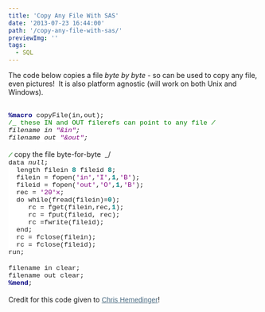 ```yaml
---
title: 'Copy Any File With SAS'
date: '2013-07-23 16:44:00'
path: '/copy-any-file-with-sas/'
previewImg: ''
tags:
  - SQL
---
```


The code below copies a file <i>byte by byte</i>&nbsp;- so can be used to copy any file, even pictures! &nbsp;It is also platform agnostic (will work on both Unix and Windows).<div><br /></div><div> <!--[if gte mso 9]><xml> <o:OfficeDocumentSettings>  <o:AllowPNG/> </o:OfficeDocumentSettings></xml><![endif]--> <!--[if gte mso 9]><xml> <w:WordDocument>  <w:View>Normal</w:View>  <w:Zoom>0</w:Zoom>  <w:TrackMoves/>  <w:TrackFormatting/>  <w:PunctuationKerning/>  <w:ValidateAgainstSchemas/>  <w:SaveIfXMLInval>false</w:SaveIfXMLInvalid>  <w:IgnoreMixedContent>false</w:IgnoreMixedContent>  <w:AlwaysShowPlaceholderText>false</w:AlwaysShowPlaceholderText>  <w:DoNotPromoteQF/>  <w:LidThemeOther>EN-US</w:LidThemeOther>  <w:LidThemeAsian>JA</w:LidThemeAsian>  <w:LidThemeComplexScript>X-NONE</w:LidThemeComplexScript>  <w:Compatibility>   <w:BreakWrappedTables/>   <w:SnapToGridInCell/>   <w:WrapTextWithPunct/>   <w:UseAsianBreakRules/>   <w:DontGrowAutofit/>   <w:SplitPgBreakAndParaMark/>   <w:EnableOpenTypeKerning/>   <w:DontFlipMirrorIndents/>   <w:OverrideTableStyleHps/>   <w:UseFELayout/>  </w:Compatibility>  <m:mathPr>   <m:mathFont m:val="Cambria Math"/>   <m:brkBin m:val="before"/>   <m:brkBinSub m:val="&#45;-"/>   <m:smallFrac m:val="off"/>   <m:dispDef/>   <m:lMargin m:val="0"/>   <m:rMargin m:val="0"/>   <m:defJc m:val="centerGroup"/>   <m:wrapIndent m:val="1440"/>   <m:intLim m:val="subSup"/>   <m:naryLim m:val="undOvr"/>  </m:mathPr></w:WordDocument></xml><![endif]--><!--[if gte mso 9]><xml> <w:LatentStyles DefLockedState="false" DefUnhideWhenUsed="true"   DefSemiHidden="true" DefQFormat="false" DefPriority="99"   LatentStyleCount="276">  <w:LsdException Locked="false" Priority="0" SemiHidden="false"    UnhideWhenUsed="false" QFormat="true" Name="Normal"/>  <w:LsdException Locked="false" Priority="9" SemiHidden="false"    UnhideWhenUsed="false" QFormat="true" Name="heading 1"/>  <w:LsdException Locked="false" Priority="9" QFormat="true" Name="heading 2"/>  <w:LsdException Locked="false" Priority="9" QFormat="true" Name="heading 3"/>  <w:LsdException Locked="false" Priority="9" QFormat="true" Name="heading 4"/>  <w:LsdException Locked="false" Priority="9" QFormat="true" Name="heading 5"/>  <w:LsdException Locked="false" Priority="9" QFormat="true" Name="heading 6"/>  <w:LsdException Locked="false" Priority="9" QFormat="true" Name="heading 7"/>  <w:LsdException Locked="false" Priority="9" QFormat="true" Name="heading 8"/>  <w:LsdException Locked="false" Priority="9" QFormat="true" Name="heading 9"/>  <w:LsdException Locked="false" Priority="39" Name="toc 1"/>  <w:LsdException Locked="false" Priority="39" Name="toc 2"/>  <w:LsdException Locked="false" Priority="39" Name="toc 3"/>  <w:LsdException Locked="false" Priority="39" Name="toc 4"/>  <w:LsdException Locked="false" Priority="39" Name="toc 5"/>  <w:LsdException Locked="false" Priority="39" Name="toc 6"/>  <w:LsdException Locked="false" Priority="39" Name="toc 7"/>  <w:LsdException Locked="false" Priority="39" Name="toc 8"/>  <w:LsdException Locked="false" Priority="39" Name="toc 9"/>  <w:LsdException Locked="false" Priority="35" QFormat="true" Name="caption"/>  <w:LsdException Locked="false" Priority="10" SemiHidden="false"    UnhideWhenUsed="false" QFormat="true" Name="Title"/>  <w:LsdException Locked="false" Priority="1" Name="Default Paragraph Font"/>  <w:LsdException Locked="false" Priority="11" SemiHidden="false"    UnhideWhenUsed="false" QFormat="true" Name="Subtitle"/>  <w:LsdException Locked="false" Priority="22" SemiHidden="false"    UnhideWhenUsed="false" QFormat="true" Name="Strong"/>  <w:LsdException Locked="false" Priority="20" SemiHidden="false"    UnhideWhenUsed="false" QFormat="true" Name="Emphasis"/>  <w:LsdException Locked="false" Priority="59" SemiHidden="false"    UnhideWhenUsed="false" Name="Table Grid"/>  <w:LsdException Locked="false" UnhideWhenUsed="false" Name="Placeholder Text"/>  <w:LsdException Locked="false" Priority="1" SemiHidden="false"    UnhideWhenUsed="false" QFormat="true" Name="No Spacing"/>  <w:LsdException Locked="false" Priority="60" SemiHidden="false"    UnhideWhenUsed="false" Name="Light Shading"/>  <w:LsdException Locked="false" Priority="61" SemiHidden="false"    UnhideWhenUsed="false" Name="Light List"/>  <w:LsdException Locked="false" Priority="62" SemiHidden="false"    UnhideWhenUsed="false" Name="Light Grid"/>  <w:LsdException Locked="false" Priority="63" SemiHidden="false"    UnhideWhenUsed="false" Name="Medium Shading 1"/>  <w:LsdException Locked="false" Priority="64" SemiHidden="false"    UnhideWhenUsed="false" Name="Medium Shading 2"/>  <w:LsdException Locked="false" Priority="65" SemiHidden="false"    UnhideWhenUsed="false" Name="Medium List 1"/>  <w:LsdException Locked="false" Priority="66" SemiHidden="false"    UnhideWhenUsed="false" Name="Medium List 2"/>  <w:LsdException Locked="false" Priority="67" SemiHidden="false"    UnhideWhenUsed="false" Name="Medium Grid 1"/>  <w:LsdException Locked="false" Priority="68" SemiHidden="false"    UnhideWhenUsed="false" Name="Medium Grid 2"/>  <w:LsdException Locked="false" Priority="69" SemiHidden="false"    UnhideWhenUsed="false" Name="Medium Grid 3"/>  <w:LsdException Locked="false" Priority="70" SemiHidden="false"    UnhideWhenUsed="false" Name="Dark List"/>  <w:LsdException Locked="false" Priority="71" SemiHidden="false"    UnhideWhenUsed="false" Name="Colorful Shading"/>  <w:LsdException Locked="false" Priority="72" SemiHidden="false"    UnhideWhenUsed="false" Name="Colorful List"/>  <w:LsdException Locked="false" Priority="73" SemiHidden="false"    UnhideWhenUsed="false" Name="Colorful Grid"/>  <w:LsdException Locked="false" Priority="60" SemiHidden="false"    UnhideWhenUsed="false" Name="Light Shading Accent 1"/>  <w:LsdException Locked="false" Priority="61" SemiHidden="false"    UnhideWhenUsed="false" Name="Light List Accent 1"/>  <w:LsdException Locked="false" Priority="62" SemiHidden="false"    UnhideWhenUsed="false" Name="Light Grid Accent 1"/>  <w:LsdException Locked="false" Priority="63" SemiHidden="false"    UnhideWhenUsed="false" Name="Medium Shading 1 Accent 1"/>  <w:LsdException Locked="false" Priority="64" SemiHidden="false"    UnhideWhenUsed="false" Name="Medium Shading 2 Accent 1"/>  <w:LsdException Locked="false" Priority="65" SemiHidden="false"    UnhideWhenUsed="false" Name="Medium List 1 Accent 1"/>  <w:LsdException Locked="false" UnhideWhenUsed="false" Name="Revision"/>  <w:LsdException Locked="false" Priority="34" SemiHidden="false"    UnhideWhenUsed="false" QFormat="true" Name="List Paragraph"/>  <w:LsdException Locked="false" Priority="29" SemiHidden="false"    UnhideWhenUsed="false" QFormat="true" Name="Quote"/>  <w:LsdException Locked="false" Priority="30" SemiHidden="false"    UnhideWhenUsed="false" QFormat="true" Name="Intense Quote"/>  <w:LsdException Locked="false" Priority="66" SemiHidden="false"    UnhideWhenUsed="false" Name="Medium List 2 Accent 1"/>  <w:LsdException Locked="false" Priority="67" SemiHidden="false"    UnhideWhenUsed="false" Name="Medium Grid 1 Accent 1"/>  <w:LsdException Locked="false" Priority="68" SemiHidden="false"    UnhideWhenUsed="false" Name="Medium Grid 2 Accent 1"/>  <w:LsdException Locked="false" Priority="69" SemiHidden="false"    UnhideWhenUsed="false" Name="Medium Grid 3 Accent 1"/>  <w:LsdException Locked="false" Priority="70" SemiHidden="false"    UnhideWhenUsed="false" Name="Dark List Accent 1"/>  <w:LsdException Locked="false" Priority="71" SemiHidden="false"    UnhideWhenUsed="false" Name="Colorful Shading Accent 1"/>  <w:LsdException Locked="false" Priority="72" SemiHidden="false"    UnhideWhenUsed="false" Name="Colorful List Accent 1"/>  <w:LsdException Locked="false" Priority="73" SemiHidden="false"    UnhideWhenUsed="false" Name="Colorful Grid Accent 1"/>  <w:LsdException Locked="false" Priority="60" SemiHidden="false"    UnhideWhenUsed="false" Name="Light Shading Accent 2"/>  <w:LsdException Locked="false" Priority="61" SemiHidden="false"    UnhideWhenUsed="false" Name="Light List Accent 2"/>  <w:LsdException Locked="false" Priority="62" SemiHidden="false"    UnhideWhenUsed="false" Name="Light Grid Accent 2"/>  <w:LsdException Locked="false" Priority="63" SemiHidden="false"    UnhideWhenUsed="false" Name="Medium Shading 1 Accent 2"/>  <w:LsdException Locked="false" Priority="64" SemiHidden="false"    UnhideWhenUsed="false" Name="Medium Shading 2 Accent 2"/>  <w:LsdException Locked="false" Priority="65" SemiHidden="false"    UnhideWhenUsed="false" Name="Medium List 1 Accent 2"/>  <w:LsdException Locked="false" Priority="66" SemiHidden="false"    UnhideWhenUsed="false" Name="Medium List 2 Accent 2"/>  <w:LsdException Locked="false" Priority="67" SemiHidden="false"    UnhideWhenUsed="false" Name="Medium Grid 1 Accent 2"/>  <w:LsdException Locked="false" Priority="68" SemiHidden="false"    UnhideWhenUsed="false" Name="Medium Grid 2 Accent 2"/>  <w:LsdException Locked="false" Priority="69" SemiHidden="false"    UnhideWhenUsed="false" Name="Medium Grid 3 Accent 2"/>  <w:LsdException Locked="false" Priority="70" SemiHidden="false"    UnhideWhenUsed="false" Name="Dark List Accent 2"/>  <w:LsdException Locked="false" Priority="71" SemiHidden="false"    UnhideWhenUsed="false" Name="Colorful Shading Accent 2"/>  <w:LsdException Locked="false" Priority="72" SemiHidden="false"    UnhideWhenUsed="false" Name="Colorful List Accent 2"/>  <w:LsdException Locked="false" Priority="73" SemiHidden="false"    UnhideWhenUsed="false" Name="Colorful Grid Accent 2"/>  <w:LsdException Locked="false" Priority="60" SemiHidden="false"    UnhideWhenUsed="false" Name="Light Shading Accent 3"/>  <w:LsdException Locked="false" Priority="61" SemiHidden="false"    UnhideWhenUsed="false" Name="Light List Accent 3"/>  <w:LsdException Locked="false" Priority="62" SemiHidden="false"    UnhideWhenUsed="false" Name="Light Grid Accent 3"/>  <w:LsdException Locked="false" Priority="63" SemiHidden="false"    UnhideWhenUsed="false" Name="Medium Shading 1 Accent 3"/>  <w:LsdException Locked="false" Priority="64" SemiHidden="false"    UnhideWhenUsed="false" Name="Medium Shading 2 Accent 3"/>  <w:LsdException Locked="false" Priority="65" SemiHidden="false"    UnhideWhenUsed="false" Name="Medium List 1 Accent 3"/>  <w:LsdException Locked="false" Priority="66" SemiHidden="false"    UnhideWhenUsed="false" Name="Medium List 2 Accent 3"/>  <w:LsdException Locked="false" Priority="67" SemiHidden="false"    UnhideWhenUsed="false" Name="Medium Grid 1 Accent 3"/>  <w:LsdException Locked="false" Priority="68" SemiHidden="false"    UnhideWhenUsed="false" Name="Medium Grid 2 Accent 3"/>  <w:LsdException Locked="false" Priority="69" SemiHidden="false"    UnhideWhenUsed="false" Name="Medium Grid 3 Accent 3"/>  <w:LsdException Locked="false" Priority="70" SemiHidden="false"    UnhideWhenUsed="false" Name="Dark List Accent 3"/>  <w:LsdException Locked="false" Priority="71" SemiHidden="false"    UnhideWhenUsed="false" Name="Colorful Shading Accent 3"/>  <w:LsdException Locked="false" Priority="72" SemiHidden="false"    UnhideWhenUsed="false" Name="Colorful List Accent 3"/>  <w:LsdException Locked="false" Priority="73" SemiHidden="false"    UnhideWhenUsed="false" Name="Colorful Grid Accent 3"/>  <w:LsdException Locked="false" Priority="60" SemiHidden="false"    UnhideWhenUsed="false" Name="Light Shading Accent 4"/>  <w:LsdException Locked="false" Priority="61" SemiHidden="false"    UnhideWhenUsed="false" Name="Light List Accent 4"/>  <w:LsdException Locked="false" Priority="62" SemiHidden="false"    UnhideWhenUsed="false" Name="Light Grid Accent 4"/>  <w:LsdException Locked="false" Priority="63" SemiHidden="false"    UnhideWhenUsed="false" Name="Medium Shading 1 Accent 4"/>  <w:LsdException Locked="false" Priority="64" SemiHidden="false"    UnhideWhenUsed="false" Name="Medium Shading 2 Accent 4"/>  <w:LsdException Locked="false" Priority="65" SemiHidden="false"    UnhideWhenUsed="false" Name="Medium List 1 Accent 4"/>  <w:LsdException Locked="false" Priority="66" SemiHidden="false"    UnhideWhenUsed="false" Name="Medium List 2 Accent 4"/>  <w:LsdException Locked="false" Priority="67" SemiHidden="false"    UnhideWhenUsed="false" Name="Medium Grid 1 Accent 4"/>  <w:LsdException Locked="false" Priority="68" SemiHidden="false"    UnhideWhenUsed="false" Name="Medium Grid 2 Accent 4"/>  <w:LsdException Locked="false" Priority="69" SemiHidden="false"    UnhideWhenUsed="false" Name="Medium Grid 3 Accent 4"/>  <w:LsdException Locked="false" Priority="70" SemiHidden="false"    UnhideWhenUsed="false" Name="Dark List Accent 4"/>  <w:LsdException Locked="false" Priority="71" SemiHidden="false"    UnhideWhenUsed="false" Name="Colorful Shading Accent 4"/>  <w:LsdException Locked="false" Priority="72" SemiHidden="false"    UnhideWhenUsed="false" Name="Colorful List Accent 4"/>  <w:LsdException Locked="false" Priority="73" SemiHidden="false"    UnhideWhenUsed="false" Name="Colorful Grid Accent 4"/>  <w:LsdException Locked="false" Priority="60" SemiHidden="false"    UnhideWhenUsed="false" Name="Light Shading Accent 5"/>  <w:LsdException Locked="false" Priority="61" SemiHidden="false"    UnhideWhenUsed="false" Name="Light List Accent 5"/>  <w:LsdException Locked="false" Priority="62" SemiHidden="false"    UnhideWhenUsed="false" Name="Light Grid Accent 5"/>  <w:LsdException Locked="false" Priority="63" SemiHidden="false"    UnhideWhenUsed="false" Name="Medium Shading 1 Accent 5"/>  <w:LsdException Locked="false" Priority="64" SemiHidden="false"    UnhideWhenUsed="false" Name="Medium Shading 2 Accent 5"/>  <w:LsdException Locked="false" Priority="65" SemiHidden="false"    UnhideWhenUsed="false" Name="Medium List 1 Accent 5"/>  <w:LsdException Locked="false" Priority="66" SemiHidden="false"    UnhideWhenUsed="false" Name="Medium List 2 Accent 5"/>  <w:LsdException Locked="false" Priority="67" SemiHidden="false"    UnhideWhenUsed="false" Name="Medium Grid 1 Accent 5"/>  <w:LsdException Locked="false" Priority="68" SemiHidden="false"    UnhideWhenUsed="false" Name="Medium Grid 2 Accent 5"/>  <w:LsdException Locked="false" Priority="69" SemiHidden="false"    UnhideWhenUsed="false" Name="Medium Grid 3 Accent 5"/>  <w:LsdException Locked="false" Priority="70" SemiHidden="false"    UnhideWhenUsed="false" Name="Dark List Accent 5"/>  <w:LsdException Locked="false" Priority="71" SemiHidden="false"    UnhideWhenUsed="false" Name="Colorful Shading Accent 5"/>  <w:LsdException Locked="false" Priority="72" SemiHidden="false"    UnhideWhenUsed="false" Name="Colorful List Accent 5"/>  <w:LsdException Locked="false" Priority="73" SemiHidden="false"    UnhideWhenUsed="false" Name="Colorful Grid Accent 5"/>  <w:LsdException Locked="false" Priority="60" SemiHidden="false"    UnhideWhenUsed="false" Name="Light Shading Accent 6"/>  <w:LsdException Locked="false" Priority="61" SemiHidden="false"    UnhideWhenUsed="false" Name="Light List Accent 6"/>  <w:LsdException Locked="false" Priority="62" SemiHidden="false"    UnhideWhenUsed="false" Name="Light Grid Accent 6"/>  <w:LsdException Locked="false" Priority="63" SemiHidden="false"    UnhideWhenUsed="false" Name="Medium Shading 1 Accent 6"/>  <w:LsdException Locked="false" Priority="64" SemiHidden="false"    UnhideWhenUsed="false" Name="Medium Shading 2 Accent 6"/>  <w:LsdException Locked="false" Priority="65" SemiHidden="false"    UnhideWhenUsed="false" Name="Medium List 1 Accent 6"/>  <w:LsdException Locked="false" Priority="66" SemiHidden="false"    UnhideWhenUsed="false" Name="Medium List 2 Accent 6"/>  <w:LsdException Locked="false" Priority="67" SemiHidden="false"    UnhideWhenUsed="false" Name="Medium Grid 1 Accent 6"/>  <w:LsdException Locked="false" Priority="68" SemiHidden="false"    UnhideWhenUsed="false" Name="Medium Grid 2 Accent 6"/>  <w:LsdException Locked="false" Priority="69" SemiHidden="false"    UnhideWhenUsed="false" Name="Medium Grid 3 Accent 6"/>  <w:LsdException Locked="false" Priority="70" SemiHidden="false"    UnhideWhenUsed="false" Name="Dark List Accent 6"/>  <w:LsdException Locked="false" Priority="71" SemiHidden="false"    UnhideWhenUsed="false" Name="Colorful Shading Accent 6"/>  <w:LsdException Locked="false" Priority="72" SemiHidden="false"    UnhideWhenUsed="false" Name="Colorful List Accent 6"/>  <w:LsdException Locked="false" Priority="73" SemiHidden="false"    UnhideWhenUsed="false" Name="Colorful Grid Accent 6"/>  <w:LsdException Locked="false" Priority="19" SemiHidden="false"    UnhideWhenUsed="false" QFormat="true" Name="Subtle Emphasis"/>  <w:LsdException Locked="false" Priority="21" SemiHidden="false"    UnhideWhenUsed="false" QFormat="true" Name="Intense Emphasis"/>  <w:LsdException Locked="false" Priority="31" SemiHidden="false"    UnhideWhenUsed="false" QFormat="true" Name="Subtle Reference"/>  <w:LsdException Locked="false" Priority="32" SemiHidden="false"    UnhideWhenUsed="false" QFormat="true" Name="Intense Reference"/>  <w:LsdException Locked="false" Priority="33" SemiHidden="false"    UnhideWhenUsed="false" QFormat="true" Name="Book Title"/>  <w:LsdException Locked="false" Priority="37" Name="Bibliography"/>  <w:LsdException Locked="false" Priority="39" QFormat="true" Name="TOC Heading"/> </w:LatentStyles></xml><![endif]--> <!--[if gte mso 10]><![endif]--> <!--StartFragment--> <div><b><span lang="EN-US" style="background: white; color: navy; font-family: &quot;Courier New&quot;; font-size: 10.0pt; mso-bidi-font-family: &quot;Courier New&quot;;">%macro</span></b><span lang="EN-US" style="background-color: white; background-position: initial initial; background-repeat: initial initial; font-family: 'Courier New'; font-size: 10pt;"> copyFile(in,out);</span></div><div><span lang="EN-US" style="background: white; color: green; font-family: &quot;Courier New&quot;; font-size: 10.0pt; mso-bidi-font-family: &quot;Courier New&quot;;">/_ these IN and OUT filerefs can point to any file _/</span><span lang="EN-US" style="background-color: white; background-position: initial initial; background-repeat: initial initial; font-family: 'Courier New'; font-size: 10pt;"></span></div><div><span lang="EN-US" style="background-color: white; background-position: initial initial; background-repeat: initial initial; font-family: 'Courier New'; font-size: 10pt;">filename in </span><span lang="EN-US" style="background: white; color: purple; font-family: &quot;Courier New&quot;; font-size: 10.0pt; mso-bidi-font-family: &quot;Courier New&quot;;">"&amp;in"</span><span lang="EN-US" style="background-color: white; background-position: initial initial; background-repeat: initial initial; font-family: 'Courier New'; font-size: 10pt;">; </span></div><div><span lang="EN-US" style="background-color: white; background-position: initial initial; background-repeat: initial initial; font-family: 'Courier New'; font-size: 10pt;">filename out </span><span lang="EN-US" style="background: white; color: purple; font-family: &quot;Courier New&quot;; font-size: 10.0pt; mso-bidi-font-family: &quot;Courier New&quot;;">"&amp;out"</span><span lang="EN-US" style="background-color: white; background-position: initial initial; background-repeat: initial initial; font-family: 'Courier New'; font-size: 10pt;">; </span></div><div><br /></div><div><span lang="EN-US" style="background: white; color: green; font-family: &quot;Courier New&quot;; font-size: 10.0pt; mso-bidi-font-family: &quot;Courier New&quot;;">/_ copy the file byte-for-byte&nbsp; _/</span><span lang="EN-US" style="background-color: white; background-position: initial initial; background-repeat: initial initial; font-family: 'Courier New'; font-size: 10pt;"></span></div><div><span lang="EN-US" style="background-color: white; background-position: initial initial; background-repeat: initial initial; font-family: 'Courier New'; font-size: 10pt;">data _null_;</span></div><div><span lang="EN-US" style="background-color: white; background-position: initial initial; background-repeat: initial initial; font-family: 'Courier New'; font-size: 10pt;">&nbsp; length filein </span><b><span lang="EN-US" style="background: white; color: teal; font-family: &quot;Courier New&quot;; font-size: 10.0pt; mso-bidi-font-family: &quot;Courier New&quot;;">8</span></b><span lang="EN-US" style="background-color: white; background-position: initial initial; background-repeat: initial initial; font-family: 'Courier New'; font-size: 10pt;"> fileid </span><b><span lang="EN-US" style="background: white; color: teal; font-family: &quot;Courier New&quot;; font-size: 10.0pt; mso-bidi-font-family: &quot;Courier New&quot;;">8</span></b><span lang="EN-US" style="background-color: white; background-position: initial initial; background-repeat: initial initial; font-family: 'Courier New'; font-size: 10pt;">;</span></div><div><span lang="EN-US" style="background-color: white; background-position: initial initial; background-repeat: initial initial; font-family: 'Courier New'; font-size: 10pt;">&nbsp; filein = fopen(</span><span lang="EN-US" style="background: white; color: purple; font-family: &quot;Courier New&quot;; font-size: 10.0pt; mso-bidi-font-family: &quot;Courier New&quot;;">'in'</span><span lang="EN-US" style="background-color: white; background-position: initial initial; background-repeat: initial initial; font-family: 'Courier New'; font-size: 10pt;">,</span><span lang="EN-US" style="background: white; color: purple; font-family: &quot;Courier New&quot;; font-size: 10.0pt; mso-bidi-font-family: &quot;Courier New&quot;;">'I'</span><span lang="EN-US" style="background-color: white; background-position: initial initial; background-repeat: initial initial; font-family: 'Courier New'; font-size: 10pt;">,</span><b><span lang="EN-US" style="background: white; color: teal; font-family: &quot;Courier New&quot;; font-size: 10.0pt; mso-bidi-font-family: &quot;Courier New&quot;;">1</span></b><span lang="EN-US" style="background-color: white; background-position: initial initial; background-repeat: initial initial; font-family: 'Courier New'; font-size: 10pt;">,</span><span lang="EN-US" style="background: white; color: purple; font-family: &quot;Courier New&quot;; font-size: 10.0pt; mso-bidi-font-family: &quot;Courier New&quot;;">'B'</span><span lang="EN-US" style="background-color: white; background-position: initial initial; background-repeat: initial initial; font-family: 'Courier New'; font-size: 10pt;">);</span></div><div><span lang="EN-US" style="background-color: white; background-position: initial initial; background-repeat: initial initial; font-family: 'Courier New'; font-size: 10pt;">&nbsp; fileid = fopen(</span><span lang="EN-US" style="background: white; color: purple; font-family: &quot;Courier New&quot;; font-size: 10.0pt; mso-bidi-font-family: &quot;Courier New&quot;;">'out'</span><span lang="EN-US" style="background-color: white; background-position: initial initial; background-repeat: initial initial; font-family: 'Courier New'; font-size: 10pt;">,</span><span lang="EN-US" style="background: white; color: purple; font-family: &quot;Courier New&quot;; font-size: 10.0pt; mso-bidi-font-family: &quot;Courier New&quot;;">'O'</span><span lang="EN-US" style="background-color: white; background-position: initial initial; background-repeat: initial initial; font-family: 'Courier New'; font-size: 10pt;">,</span><b><span lang="EN-US" style="background: white; color: teal; font-family: &quot;Courier New&quot;; font-size: 10.0pt; mso-bidi-font-family: &quot;Courier New&quot;;">1</span></b><span lang="EN-US" style="background-color: white; background-position: initial initial; background-repeat: initial initial; font-family: 'Courier New'; font-size: 10pt;">,</span><span lang="EN-US" style="background: white; color: purple; font-family: &quot;Courier New&quot;; font-size: 10.0pt; mso-bidi-font-family: &quot;Courier New&quot;;">'B'</span><span lang="EN-US" style="background-color: white; background-position: initial initial; background-repeat: initial initial; font-family: 'Courier New'; font-size: 10pt;">);</span></div><div><span lang="EN-US" style="background-color: white; background-position: initial initial; background-repeat: initial initial; font-family: 'Courier New'; font-size: 10pt;">&nbsp; rec = </span><span lang="EN-US" style="background: white; color: purple; font-family: &quot;Courier New&quot;; font-size: 10.0pt; mso-bidi-font-family: &quot;Courier New&quot;;">'20'x</span><span lang="EN-US" style="background-color: white; background-position: initial initial; background-repeat: initial initial; font-family: 'Courier New'; font-size: 10pt;">;</span></div><div><span lang="EN-US" style="background-color: white; background-position: initial initial; background-repeat: initial initial; font-family: 'Courier New'; font-size: 10pt;">&nbsp; do while(fread(filein)=</span><b><span lang="EN-US" style="background: white; color: teal; font-family: &quot;Courier New&quot;; font-size: 10.0pt; mso-bidi-font-family: &quot;Courier New&quot;;">0</span></b><span lang="EN-US" style="background-color: white; background-position: initial initial; background-repeat: initial initial; font-family: 'Courier New'; font-size: 10pt;">);</span></div><div><span lang="EN-US" style="background-color: white; background-position: initial initial; background-repeat: initial initial; font-family: 'Courier New'; font-size: 10pt;">&nbsp;&nbsp;&nbsp;&nbsp; rc = fget(filein,rec,</span><b><span lang="EN-US" style="background: white; color: teal; font-family: &quot;Courier New&quot;; font-size: 10.0pt; mso-bidi-font-family: &quot;Courier New&quot;;">1</span></b><span lang="EN-US" style="background-color: white; background-position: initial initial; background-repeat: initial initial; font-family: 'Courier New'; font-size: 10pt;">);</span></div><div><span lang="EN-US" style="background-color: white; background-position: initial initial; background-repeat: initial initial; font-family: 'Courier New'; font-size: 10pt;">&nbsp;&nbsp;&nbsp;&nbsp; rc = fput(fileid, rec);</span></div><div><span lang="EN-US" style="background-color: white; background-position: initial initial; background-repeat: initial initial; font-family: 'Courier New'; font-size: 10pt;">&nbsp;&nbsp;&nbsp;&nbsp; rc =fwrite(fileid);</span></div><div><span lang="EN-US" style="background-color: white; background-position: initial initial; background-repeat: initial initial; font-family: 'Courier New'; font-size: 10pt;">&nbsp; end;</span></div><div><span lang="EN-US" style="background-color: white; background-position: initial initial; background-repeat: initial initial; font-family: 'Courier New'; font-size: 10pt;">&nbsp; rc = fclose(filein);</span></div><div><span lang="EN-US" style="background-color: white; background-position: initial initial; background-repeat: initial initial; font-family: 'Courier New'; font-size: 10pt;">&nbsp; rc = fclose(fileid);</span></div><div><span lang="EN-US" style="background-color: white; background-position: initial initial; background-repeat: initial initial; font-family: 'Courier New'; font-size: 10pt;">run;</span></div><div><br /></div><div><span lang="EN-US" style="background-color: white; background-position: initial initial; background-repeat: initial initial; font-family: 'Courier New'; font-size: 10pt;">filename in clear;</span></div><div><span lang="EN-US" style="background-color: white; background-position: initial initial; background-repeat: initial initial; font-family: 'Courier New'; font-size: 10pt;">filename out clear;</span></div><div><b><span lang="EN-US" style="background: white; color: navy; font-family: &quot;Courier New&quot;; font-size: 10.0pt; mso-bidi-font-family: &quot;Courier New&quot;;">%mend</span></b><span lang="EN-US" style="background-color: white; background-position: initial initial; background-repeat: initial initial; font-family: 'Courier New'; font-size: 10pt;">;</span><span lang="EN-US"></span></div><!--EndFragment--><br />Credit for this code given to&nbsp;<a href="http://blogs.sas.com/content/sasdummy/2011/06/17/how-to-use-sas-data-step-to-copy-a-file-from-anywhere/" rel="nofollow" style="background-color: white; border: 0px; color: #4a6b82; cursor: pointer; font-family: Arial, 'Liberation Sans', 'DejaVu Sans', sans-serif; font-size: 14px; line-height: 18px; margin: 0px; padding: 0px; text-align: left; vertical-align: baseline;">Chris Hemedinger</a>!</div>

